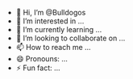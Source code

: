 - 👋 Hi, I’m @Bulldogos
- 👀 I’m interested in ...
- 🌱 I’m currently learning ...
- 💞️ I’m looking to collaborate on ...
- 📫 How to reach me ...
- 😄 Pronouns: ...
- ⚡ Fun fact: ...

<!---
Bulldogos/Bulldogos is a ✨ special ✨ repository because its `README.md` (this file) appears on your GitHub profile.
You can click the Preview link to take a look at your changes.
--->
